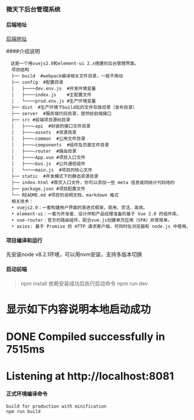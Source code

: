 ### 微天下后台管理系统

#### 后端地址

[后端地址](http://112.13.91.102:8092/wtx/wtx-cloud.git)

####介绍说明

    　这是一个用vuejs2.0和element-ui 2.x搭建的后台管理界面。
      项目结构
      ├── build  #webpack编译相关文件目录，一般不用动 
      ├── config  #配置目录
      │   ├────dev.env.js  #开发环境变量
      │   ├────index.js    #主配置文件
      │   └────prod.env.js #生产环境变量
      ├── dist  #生产环境下build后的文件存放目录（发布目录）
      ├── server  #服务端代码目录，提供给前端接口
      ├── src #前端项目源码目录
      │   ├───—api  #封装的接口文件目录
      │   ├───—assets  #资源目录
      │   ├───—common  #公用文件目录
      │   ├───—components  #组件及页面文件目录
      │   ├───—router  #路由目录
      │   ├───—App.vue #项目入口文件
      │   ├───—bus.js  #公共通信组件
      │   └────main.js  #项目的核心文件
      ├── static  #开发模式下的静态资源目录
      ├── index.html #首页入口文件，你可以添加一些 meta 信息或同统计代码啥的
      ├── package.json #项目配置文件
      └── README.md #项目的说明文档，markdown 格式
      相关技术：
      •	vuejs2.0：一套构建用户界面的渐进式框架，易用、灵活、高效。
      •	element-ui：一套为开发者、设计师和产品经理准备的基于 Vue 2.0 的组件库。
      •	vue-router：官方的路由组件，配合vue.js创建单页应用（SPA）非常简单。
      •	axios: 基于 Promise 的 HTTP 请求客户端，可同时在浏览器和 node.js 中使用。


#### 项目编译和运行
  先安装node v8.2.1环境，可以用nvm安装，支持多版本切换

  
#### 启动前端
  > npm install
 依赖安装成功后执行启动命令
  > npm run dev
  # 显示如下内容说明本地启动成功
  # DONE Compiled successfully in 7515ms
  # Listening at http://localhost:8081
   
   
#### 正式环境编译命令
    build for production with minification
    npm run build

